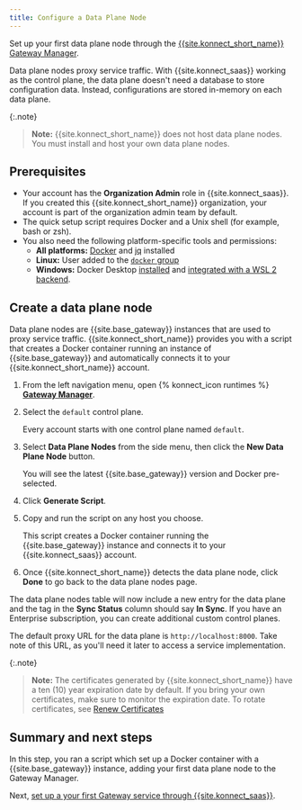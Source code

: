 ```yaml
---
title: Configure a Data Plane Node
---
```


Set up your first data plane node through the
[{{site.konnect_short_name}} Gateway Manager](/konnect/gateway-manager).


Data plane nodes proxy service traffic. With
{{site.konnect_saas}} working as the control plane, the
data plane doesn't need a database to store configuration data. Instead,
configurations are stored in-memory on each data plane.

{:.note}
> **Note:** {{site.konnect_short_name}} does not host data plane nodes. You must install and host your own
data plane nodes.

## Prerequisites

* Your account has the **Organization Admin** role in
{{site.konnect_saas}}. If you created this {{site.konnect_short_name}} organization, your account
is part of the organization admin team by default.
* The quick setup script requires Docker and a Unix shell (for example, bash or
  zsh). 
* You also need the following platform-specific tools and permissions:
  * **All platforms:** [Docker](https://docs.docker.com/get-docker/) and [jq](https://stedolan.github.io/jq/) installed
  * **Linux:** User added to the [`docker` group](https://docs.docker.com/engine/install/linux-postinstall/)
  * **Windows:** Docker Desktop [installed](https://docs.docker.com/docker-for-windows/install/#install-docker-desktop-on-windows) and [integrated with a WSL 2 backend](https://docs.docker.com/docker-for-windows/wsl/).

## Create a data plane node

Data plane nodes are {{site.base_gateway}} instances that are used to proxy service traffic. {{site.konnect_short_name}} provides you with a script that creates a Docker container running an instance of {{site.base_gateway}} and automatically connects it to your {{site.konnect_short_name}} account.

1. From the left navigation menu, open {% konnect_icon runtimes %} [**Gateway Manager**](https://cloud.konghq.com/gateway-manager).

1. Select the `default` control plane.

    Every account starts with one control plane named `default`. 

1. Select **Data Plane Nodes** from the side menu, then click the **New Data Plane Node** button.

    You will see the latest {{site.base_gateway}} version and Docker pre-selected.

1. Click **Generate Script**.

1. Copy and run the script on any host you choose.

    This script creates a Docker container running the
    {{site.base_gateway}} instance and connects it to your
    {{site.konnect_saas}} account.

1. Once {{site.konnect_short_name}} detects the data plane node, click **Done** to go back to the data plane nodes page.

The data plane nodes table will now include
a new entry for the data plane and the tag in the **Sync Status** column should
say **In Sync**. If you have an Enterprise subscription, you can create additional custom control planes.

The default proxy URL for the data plane is `http://localhost:8000`. Take
note of this URL, as you'll need it later to access a service
implementation.

{:.note}
> **Note:** The certificates generated by {{site.konnect_short_name}} have a ten (10) year expiration
date by default. If you bring your own certificates, make sure to monitor the
expiration date. To rotate certificates, see
[Renew Certificates](/konnect/gateway-manager/data-plane-nodes/renew-certificates)

## Summary and next steps

In this step, you ran a script which set up a Docker container with a
{{site.base_gateway}} instance, adding your first data plane node to the Gateway Manager.

Next, [set up a your first Gateway service through {{site.konnect_saas}}](/konnect/getting-started/deploy-service/).
